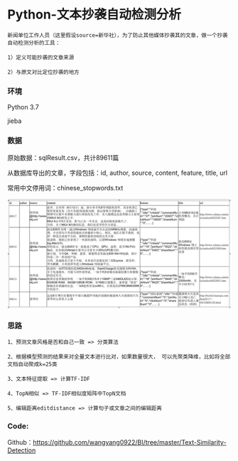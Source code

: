 # Python-文本抄袭自动检测分析

    新闻单位工作人员（这里假设source=新华社），为了防止其他媒体抄袭其的文章，做一个抄袭自动检测分析的工具：
    
    1）定义可能抄袭的文章来源
    
    2）与原文对比定位抄袭的地方
    
### 环境

Python 3.7

jieba 

### 数据

原始数据：sqlResult.csv，共计89611篇

从数据库导出的文章，字段包括：id, author, source, content, feature, title, url

常用中文停用词：chinese_stopwords.txt

![data](./data.png)

### 思路

    1、预测文章风格是否和自己一致 => 分类算法
    
    2、根据模型预测的结果来对全量文本进行比对，如果数量很大， 可以先聚类降维，比如将全部文档自动聚成k=25类
    
    3、文本特征提取 => 计算TF-IDF
    
    4、TopN相似 => TF-IDF相似度矩阵中TopN文档
    
    5、编辑距离editdistance => 计算句子或文章之间的编辑距离

### Code: 

Github：https://github.com/wangyang0922/BI/tree/master/Text-Similarity-Detection

